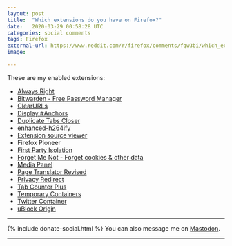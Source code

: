```yaml
---
layout: post
title:  "Which extensions do you have on Firefox?"
date:   2020-03-29 00:58:28 UTC
categories: social comments
tags: Firefox
external-url: https://www.reddit.com/r/firefox/comments/fqw3bi/which_extensions_do_you_have_on_firefox/flsjg6e/
image:

---
```


These are my enabled extensions:

* [Always Right](https://addons.mozilla.org/en-US/firefox/addon/always-right/)
* [Bitwarden - Free Password Manager](https://addons.mozilla.org/en-US/firefox/addon/bitwarden-password-manager/)
* [ClearURLs](https://addons.mozilla.org/en-US/firefox/addon/clearurls/) 
* [Display #Anchors](https://addons.mozilla.org/en-US/firefox/addon/display-_anchors/)
* [Duplicate Tabs Closer](https://addons.mozilla.org/en-US/firefox/addon/duplicate-tabs-closer/) 
* [enhanced-h264ify](https://addons.mozilla.org/en-US/firefox/addon/enhanced-h264ify/) 
* [Extension source viewer](https://addons.mozilla.org/en-US/firefox/addon/crxviewer/)
* Firefox Pioneer 
* [First Party Isolation](https://addons.mozilla.org/en-US/firefox/addon/first-party-isolation/)
* [Forget Me Not - Forget cookies & other data](https://addons.mozilla.org/en-US/firefox/addon/forget_me_not/)
* [Media Panel](https://addons.mozilla.org/en-US/firefox/addon/devtools-media-panel/)
* [Page Translator Revised](https://addons.mozilla.org/en-US/firefox/addon/page-translator-revised/)
* [Privacy Redirect](https://addons.mozilla.org/en-US/firefox/addon/privacy-redirect/) 
* [Tab Counter Plus](https://addons.mozilla.org/en-US/firefox/addon/tab-counter-plus/) 
* [Temporary Containers](https://addons.mozilla.org/en-US/firefox/addon/temporary-containers/)
* [Twitter Container](https://addons.mozilla.org/en-US/firefox/addon/twitter-container/) 
* [uBlock Origin](https://addons.mozilla.org/en-US/firefox/addon/ublock-origin/)

---

{% include donate-social.html %} You can also message me on [Mastodon](https://mastodon.social/@yoasif).

---